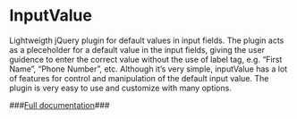 InputValue
===========

Lightweigth jQuery plugin for default values in input fields. The plugin acts as a pleceholder for a default value in the input fields, giving the user guidence to enter the correct value without the use of label tag, e.g. “First Name”, “Phone Number”, etc. Although it’s very simple, inputValue has a lot of features for control and manipulation of the default input value. The plugin is very easy to use and customize with many options.

###[Full documentation](http://radev.info/input/)###
